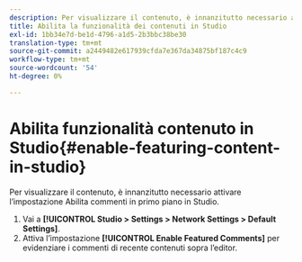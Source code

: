 ```yaml
---
description: Per visualizzare il contenuto, è innanzitutto necessario attivare l’impostazione Abilita commenti in primo piano in Studio.
title: Abilita la funzionalità dei contenuti in Studio
exl-id: 1bb34e7d-be1d-4796-a1d5-2b3bbc38be30
translation-type: tm+mt
source-git-commit: a2449482e617939cfda7e367da34875bf187c4c9
workflow-type: tm+mt
source-wordcount: '54'
ht-degree: 0%

---
```


# Abilita funzionalità contenuto in Studio{#enable-featuring-content-in-studio}

Per visualizzare il contenuto, è innanzitutto necessario attivare l’impostazione Abilita commenti in primo piano in Studio.

1. Vai a **[!UICONTROL Studio > Settings > Network Settings > Default Settings]**.
1. Attiva l’impostazione **[!UICONTROL Enable Featured Comments]** per evidenziare i commenti di recente contenuti sopra l’editor.
